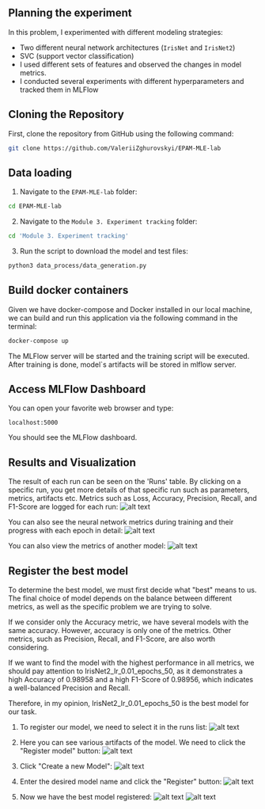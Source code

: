 ## Planning the experiment 

In this problem, I experimented with different modeling strategies:

- Two different neural network architectures (`IrisNet` and `IrisNet2`)
- SVC (support vector classification)
- I used different sets of features and observed the changes in model metrics.
- I conducted several experiments with different hyperparameters and tracked them in MLFlow 

## Cloning the Repository

First, clone the repository from GitHub using the following command:
```bash
git clone https://github.com/ValeriiZghurovskyi/EPAM-MLE-lab
```

## Data loading
1. Navigate to the `EPAM-MLE-lab` folder:
```bash
cd EPAM-MLE-lab
```

2. Navigate to the `Module 3. Experiment tracking` folder:
```bash
cd 'Module 3. Experiment tracking'
```

3. Run the script to download the model and test files:
```bash
python3 data_process/data_generation.py
```

## Build docker containers

Given we have docker-compose and Docker installed in our local machine, we can build and run this application via the following command in the terminal:
```bash
docker-compose up
```
The MLFlow server will be started and the training script will be executed. After training is done, model`s artifacts will be stored in mlflow server.

## Access MLFlow Dashboard

You can open your favorite web browser and type:
```
localhost:5000
```

You should see the MLFlow dashboard. 


## Results and Visualization


The result of each run can be seen on the 'Runs' table. By clicking on a specific run, you get more details of that specific run such as parameters, metrics, artifacts etc.
Metrics such as Loss, Accuracy, Precision, Recall, and F1-Score are logged for each run:
![alt text](visualisations/image.png)

You can also see the neural network metrics during training and their progress with each epoch in detail:
![alt text](visualisations/image2.png)

You can also view the metrics of another model:
![alt text](visualisations/image3.png)

## Register the best model

To determine the best model, we must first decide what "best" means to us. The final choice of model depends on the balance between different metrics, as well as the specific problem we are trying to solve.

If we consider only the Accuracy metric, we have several models with the same accuracy. However, accuracy is only one of the metrics. Other metrics, such as Precision, Recall, and F1-Score, are also worth considering.

If we want to find the model with the highest performance in all metrics, we should pay attention to IrisNet2_lr_0.01_epochs_50, as it demonstrates a high Accuracy of 0.98958 and a high F1-Score of 0.98956, which indicates a well-balanced Precision and Recall.

Therefore, in my opinion, IrisNet2_lr_0.01_epochs_50 is the best model for our task.


1. To register our model, we need to select it in the runs list:
![alt text](visualisations/image4.png)

2. Here you can see various artifacts of the model. We need to click the "Register model" button:
![alt text](visualisations/image5.png)

3. Click "Create a new Model":
![alt text](visualisations/image6.png)

4. Enter the desired model name and click the "Register" button:
![alt text](visualisations/image7.png)

5. Now we have the best model registered:
![alt text](visualisations/image8.png)
![alt text](visualisations/image9.png)